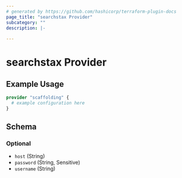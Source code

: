```yaml
---
# generated by https://github.com/hashicorp/terraform-plugin-docs
page_title: "searchstax Provider"
subcategory: ""
description: |-
  
---
```


# searchstax Provider



## Example Usage

```terraform
provider "scaffolding" {
  # example configuration here
}
```

<!-- schema generated by tfplugindocs -->
## Schema

### Optional

- `host` (String)
- `password` (String, Sensitive)
- `username` (String)
